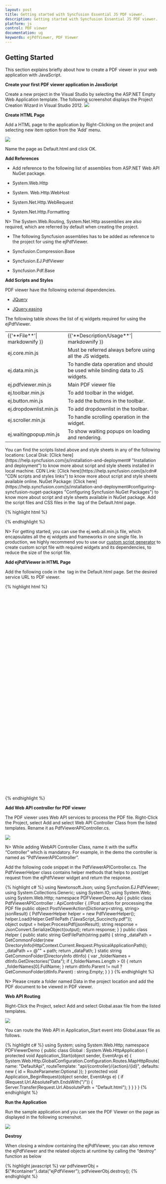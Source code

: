 ```yaml
---
layout: post
title: Getting started with Syncfusion Essential JS PDF viewer.
description: Getting started with Syncfusion Essential JS PDF viewer.
platform: js
control: PDF viewer
documentation: ug
keywords: ejPdfViewer, PDF Viewer
---
```


## Getting Started

This section explains briefly about how to create a PDF viewer in your web application with JavaScript.

**Create your first PDF viewer application in JavaScript**

Create a new project in the Visual Studio by selecting the ASP.NET Empty Web Application template. The following screenshot displays the Project Creation Wizard in Visual Studio 2012.
![](Getting-Started_images/Getting-Started_img1.jpeg)

**Create HTML Page**

Add a HTML page to the application by Right-Clicking on the project and selecting new item option from the ‘Add’ menu.

![](Getting-Started_images/Getting-Started_img2.jpeg)

Name the page as Default.html and click OK.

**Add References**

* Add reference to the following list of assemblies from ASP.NET Web API NuGet package.

* System.Web.Http

* System. Web.Http.WebHost

* System.Net.Http.WebRequest

* System.Net.Http.Formatting

N> The System.Web.Routing, System.Net.Http assemblies are also required, which are referred by default when creating the project.

* The following Syncfusion assemblies has to be added as reference to the project for using the ejPdfViewer.

* Syncfusion.Compression.Base

* Syncfusion.EJ.PdfViewer

* Syncfusion.Pdf.Base

**Add Scripts and Styles**

PDF viewer have the following external dependencies.

* [JQuery](http://jquery.com/# "JQuery")

* [JQuery.easing](http://gsgd.co.uk/sandbox/jquery/easing/# "JQuery.easing")

The following table shows the list of ej widgets required for using the ejPdfViewer.

<table>
<tr>
<td>
{{'**File**'| markdownify }}
</td>
<td>
{{'**Description/Usage**'| markdownify }}
</td>
</tr>
<tr>
<td>
ej.core.min.js
</td>
<td>
Must be referred always before using all the JS widgets.
</td>
</tr>
<tr>
<td>
ej.data.min.js
</td>
<td>
To handle data operation and should be used while binding data to JS widgets.
</td>
</tr>
<tr>
<td>
ej.pdfviewer.min.js
</td>
<td>
Main PDF viewer file
</td>
</tr>
<tr>
<td>
ej.toolbar.min.js
</td>
<td>
To add toolbar in the widget.
</td>
</tr>
<tr>
<td>
ej.button.min.js
</td>
<td>
To add the buttons in the toolbar.
</td>
</tr>
<tr>
<td>
ej.dropdownlist.min.js
</td>
<td>
To add dropdownlist in the toolbar.
</td>
</tr>
<tr>
<td>
ej.scroller.min.js
</td>
<td>
To handle scrolling operation in the widget.
</td>
</tr>
<tr>
<td>
ej.waitingpopup.min.js
</td>
<td>
To show waiting popups on loading and rendering.
</td>
</tr>
</table>
You can find the scripts listed above and style sheets in any of the following locations:
Local Disk: [Click here](https://help.syncfusion.com/js/installation-and-deployment# "Installation and deployment") to know more about script and style sheets installed in local machine.
CDN Link: [Click here](https://help.syncfusion.com/js/cdn# "CDN scripts and styles links") to know more about script and style sheets available online.
NuGet Package: [Click here](https://help.syncfusion.com/js/installation-and-deployment#configuring-syncfusion-nuget-packages "Configuring Syncfusion NuGet Packages") to know more about script and style sheets available in NuGet package.
Add the script files and CSS files in the <head> tag of the Default.html page.


{% highlight html %}
<script src="assets/external/jquery-1.11.3.min.js" type="text/javascript"></script>
<script src="assets/external/jquery.easing.1.3.min.js" type="text/javascript"></script>
<script src="assets/scripts/web/ej.web.all.min.js" type="text/javascript"></script>
<link href="assets/css/web/default-theme/ej.widgets.all.min.css" rel="stylesheet" type="text/css" />
{% endhighlight %}


N> For getting started, you can use the ej.web.all.min.js file, which encapsulates all the ej widgets and frameworks in one single file. In production, we highly recommend you to use our [custom script generator](https://help.syncfusion.com/js/include-only-the-needed-widgets# "custom script generator") to create custom script file with required widgets and its dependencies, to reduce the size of the script file.

**Add ejPdfViewer in HTML Page**

Add the following code in the <body> tag in the Default.html page. Set the desired service URL to PDF viewer.

{% highlight html %}
<div>
    <!-- Creating a div tag which will act as a container for ejPdfViewer widget.-->
    <div id="viewer" style="height: 650px;width: 950px;min-height:404px;" ></div>
    <!-- initializing ejPdfViewer widget.-->
    <script type="text/javascript">
    $(function () {
        $("#viewer").ejPdfViewer({
            serviceUrl: "/api/PdfViewerAPI"
        });
    });
    </script>
</div>
{% endhighlight %}

**Add Web API controller for PDF viewer**

The PDF viewer uses Web API services to process the PDF file. Right-Click the Project, select Add and select Web API Controller Class from the listed templates. Rename it as PdfViewerAPIController.cs.

![](Getting-Started_images/Getting-Started_img3.jpeg)

N> While adding WebAPI Controller Class, name it with the suffix “Controller” which is mandatory. For example, in the demo the controller is named as “PdfViewerAPIController”.

Add the following code snippet in the PdfViewerAPIController.cs. The PdfViewerHelper class contains helper methods that helps to post/get request from the ejPdfViewer widget and return the response.

{% highlight c# %}
using Newtonsoft.Json;
using Syncfusion.EJ.PdfViewer;
using System.Collections.Generic;
using System.IO;
using System.Web;
using System.Web.Http;
namespace PDFViewerDemo.Api
{
    public class PdfViewerAPIController : ApiController
    {
        //Post action for processing the PDF file
        public object PostViewerAction(Dictionary<string, string> jsonResult)
        {
            PdfViewerHelper helper = new PdfViewerHelper();     
            helper.Load(Helper.GetFilePath ("JavaScript_Succinctly.pdf"));       
            object output = helper.ProcessPdf(jsonResult);
            string response = JsonConvert.SerializeObject(output);
            return response;
        }
    }
    public class Helper
    {
        public static string GetFilePath(string path)
        {
            string _dataPath = GetCommonFolder(new DirectoryInfo(HttpContext.Current.Request.PhysicalApplicationPath));
            _dataPath += @"\" + path;
            return _dataPath;
        }
        static string GetCommonFolder(DirectoryInfo dtInfo)
        {
            var _folderNames = dtInfo.GetDirectories("Data");
            if (_folderNames.Length > 0)
            {
                return _folderNames[0].FullName;
            }
            return dtInfo.Parent != null ? GetCommonFolder(dtInfo.Parent) : string.Empty;
        }
    }
}
{% endhighlight %}


N> Please create a folder named Data in the project location and add the PDF document to be viewed in PDF viewer.

**Web API Routing**

Right-Click the Project, select Add and select Global.asax file from the listed templates.

![](Getting-Started_images/Getting-Started_img4.jpeg)

You can route the Web API in Application_Start event into Global.asax file as follows.

{% highlight c# %}
using System;
using System.Web.Http;
namespace PDFViewerDemo
{
    public class Global : System.Web.HttpApplication
    {
        protected void Application_Start(object sender, EventArgs e)
        {
            System.Web.Http.GlobalConfiguration.Configuration.Routes.MapHttpRoute(
            name: "DefaultApi",
            routeTemplate: "api/{controller}/{action}/{id}",
            defaults: new { id = RouteParameter.Optional });
        }
        protected void Application_BeginRequest(object sender, EventArgs e)
        {
            if (Request.Url.AbsolutePath.EndsWith("/"))
            {
                Server.Transfer(Request.Url.AbsolutePath + "Default.html");
            }
        }
    }
}
{% endhighlight %}

**Run the Application**

Run the sample application and you can see the PDF Viewer on the page as displayed in the following screenshot.

![](Getting-Started_images/Getting-Started_img5.png)

**Destroy**

When closing a window containing the ejPdfViewer, you can also remove the ejPdfViewer and the related objects at runtime by calling the “destroy” function as below

{% highlight javascript %}
var pdfviewerObj = $("#container").data("ejPdfViewer");
pdfviewerObj.destroy();
{% endhighlight %}

